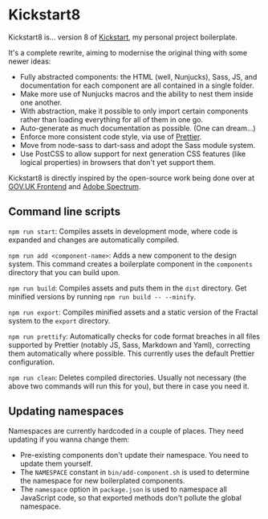 # Kickstart8

Kickstart8 is... version 8 of [Kickstart](https://github.com/querkmachine/kickstart), my personal project boilerplate.

It's a complete rewrite, aiming to modernise the original thing with some newer ideas:

- Fully abstracted components: the HTML (well, Nunjucks), Sass, JS, and documentation for each component are all contained in a single folder.
- Make more use of Nunjucks macros and the ability to nest them inside one another.
- With abstraction, make it possible to only import certain components rather than loading everything for all of them in one go.
- Auto-generate as much documentation as possible. (One can dream...)
- Enforce more consistent code style, via use of [Prettier](https://prettier.io).
- Move from node-sass to dart-sass and adopt the Sass module system.
- Use PostCSS to allow support for next generation CSS features (like logical properties) in browsers that don't yet support them.

Kickstart8 is directly inspired by the open-source work being done over at [GOV.UK Frontend](http://github.com/alphagov/govuk-frontend) and [Adobe Spectrum](https://github.com/adobe/spectrum-css).

## Command line scripts

`npm run start`: Compiles assets in development mode, where code is expanded and changes are automatically compiled.

`npm run add <component-name>`: Adds a new component to the design system. This command creates a boilerplate component in the `components` directory that you can build upon.

`npm run build`: Compiles assets and puts them in the `dist` directory. Get minified versions by running `npm run build -- --minify`.

`npm run export`: Compiles minified assets and a static version of the Fractal system to the `export` directory.

`npm run prettify`: Automatically checks for code format breaches in all files supported by Prettier (notably JS, Sass, Markdown and Yaml), correcting them automatically where possible. This currently uses the default Prettier configuration.

`npm run clean`: Deletes compiled directories. Usually not necessary (the above two commands will run this for you), but there in case you need it.

## Updating namespaces

Namespaces are currently hardcoded in a couple of places. They need updating if you wanna change them:

- Pre-existing components don't update their namespace. You need to update them yourself.
- The `NAMESPACE` constant in `bin/add-component.sh` is used to determine the namespace for new boilerplated components.
- The `namespace` option in `package.json` is used to namespace all JavaScript code, so that exported methods don't pollute the global namespace.
